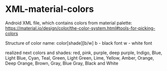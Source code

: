 # XML-material-colors
Android XML file, which contains colors from material palette:
https://material.io/design/color/the-color-system.html#tools-for-picking-colors

Structure of color name:
color[shade][b/w]
b - black font
w - white font

realized next colors and shades:
red, 
pink, 
purple,
deep purple,
Indigo, 
Blue, 
Light Blue, 
Cyan, 
Teal, 
Green, 
Light Green, 
Lime, 
Yellow, 
Amber, 
Orange,
Deep Orange, 
Brown, 
Gray, 
Blue Gray, 
Black and White
